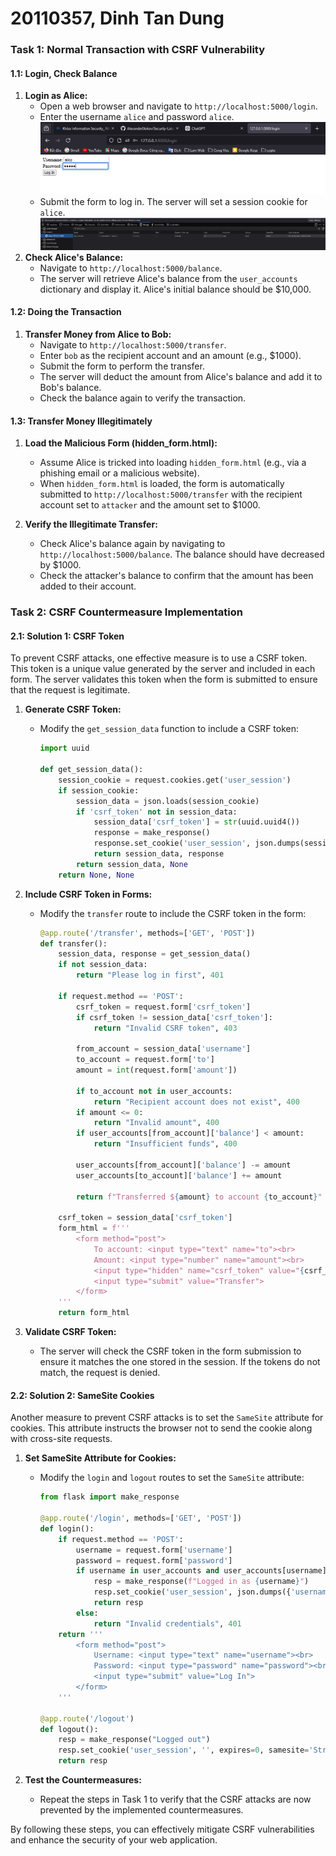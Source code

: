 # 20110357, Dinh Tan Dung
### Task 1: Normal Transaction with CSRF Vulnerability

#### 1.1: Login, Check Balance

1. **Login as Alice:**
    - Open a web browser and navigate to `http://localhost:5000/login`.
    - Enter the username `alice` and password `alice`.
![img.png](asset/CSRFlabSubmissionimg1.png)
    - Submit the form to log in. The server will set a session cookie for `alice`.
![img.png](asset/CSRFlabSubmissionimg2.png)
2. **Check Alice's Balance:**
    - Navigate to `http://localhost:5000/balance`.
    - The server will retrieve Alice's balance from the `user_accounts` dictionary and display it. Alice's initial balance should be $10,000.

#### 1.2: Doing the Transaction

1. **Transfer Money from Alice to Bob:**
    - Navigate to `http://localhost:5000/transfer`.
    - Enter `bob` as the recipient account and an amount (e.g., $1000).
    - Submit the form to perform the transfer.
    - The server will deduct the amount from Alice's balance and add it to Bob's balance.
    - Check the balance again to verify the transaction.

#### 1.3: Transfer Money Illegitimately

1. **Load the Malicious Form (hidden_form.html):**
    - Assume Alice is tricked into loading `hidden_form.html` (e.g., via a phishing email or a malicious website).
    - When `hidden_form.html` is loaded, the form is automatically submitted to `http://localhost:5000/transfer` with the recipient account set to `attacker` and the amount set to $1000.

2. **Verify the Illegitimate Transfer:**
    - Check Alice's balance again by navigating to `http://localhost:5000/balance`. The balance should have decreased by $1000.
    - Check the attacker's balance to confirm that the amount has been added to their account.

### Task 2: CSRF Countermeasure Implementation

#### 2.1: Solution 1: CSRF Token

To prevent CSRF attacks, one effective measure is to use a CSRF token. This token is a unique value generated by the server and included in each form. The server validates this token when the form is submitted to ensure that the request is legitimate.

1. **Generate CSRF Token:**
    - Modify the `get_session_data` function to include a CSRF token:
        ```python
        import uuid
        
        def get_session_data():
            session_cookie = request.cookies.get('user_session')
            if session_cookie:
                session_data = json.loads(session_cookie)
                if 'csrf_token' not in session_data:
                    session_data['csrf_token'] = str(uuid.uuid4())
                    response = make_response()
                    response.set_cookie('user_session', json.dumps(session_data))
                    return session_data, response
                return session_data, None
            return None, None
        ```

2. **Include CSRF Token in Forms:**
    - Modify the `transfer` route to include the CSRF token in the form:
        ```python
        @app.route('/transfer', methods=['GET', 'POST'])
        def transfer():
            session_data, response = get_session_data()
            if not session_data:
                return "Please log in first", 401
            
            if request.method == 'POST':
                csrf_token = request.form['csrf_token']
                if csrf_token != session_data['csrf_token']:
                    return "Invalid CSRF token", 403
                
                from_account = session_data['username']
                to_account = request.form['to']
                amount = int(request.form['amount'])
                
                if to_account not in user_accounts:
                    return "Recipient account does not exist", 400
                if amount <= 0:
                    return "Invalid amount", 400
                if user_accounts[from_account]['balance'] < amount:
                    return "Insufficient funds", 400
                
                user_accounts[from_account]['balance'] -= amount
                user_accounts[to_account]['balance'] += amount
                
                return f"Transferred ${amount} to account {to_account}"
            
            csrf_token = session_data['csrf_token']
            form_html = f'''
                <form method="post">
                    To account: <input type="text" name="to"><br>
                    Amount: <input type="number" name="amount"><br>
                    <input type="hidden" name="csrf_token" value="{csrf_token}">
                    <input type="submit" value="Transfer">
                </form>
            '''
            return form_html
        ```

3. **Validate CSRF Token:**
    - The server will check the CSRF token in the form submission to ensure it matches the one stored in the session. If the tokens do not match, the request is denied.

#### 2.2: Solution 2: SameSite Cookies

Another measure to prevent CSRF attacks is to set the `SameSite` attribute for cookies. This attribute instructs the browser not to send the cookie along with cross-site requests.

1. **Set SameSite Attribute for Cookies:**
    - Modify the `login` and `logout` routes to set the `SameSite` attribute:
        ```python
        from flask import make_response

        @app.route('/login', methods=['GET', 'POST'])
        def login():
            if request.method == 'POST':
                username = request.form['username']
                password = request.form['password']
                if username in user_accounts and user_accounts[username]['password'] == password:
                    resp = make_response(f"Logged in as {username}")
                    resp.set_cookie('user_session', json.dumps({'username': username}), samesite='Strict')
                    return resp
                else:
                    return "Invalid credentials", 401
            return '''
                <form method="post">
                    Username: <input type="text" name="username"><br>
                    Password: <input type="password" name="password"><br>
                    <input type="submit" value="Log In">
                </form>
            '''

        @app.route('/logout')
        def logout():
            resp = make_response("Logged out")
            resp.set_cookie('user_session', '', expires=0, samesite='Strict')
            return resp
        ```

2. **Test the Countermeasures:**
    - Repeat the steps in Task 1 to verify that the CSRF attacks are now prevented by the implemented countermeasures.

By following these steps, you can effectively mitigate CSRF vulnerabilities and enhance the security of your web application.
